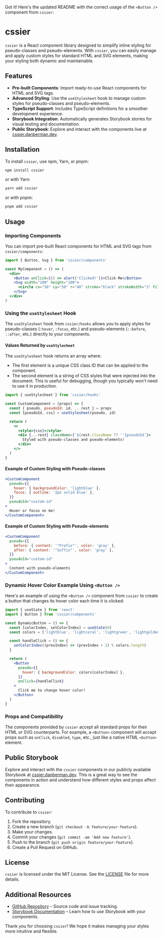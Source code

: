 Got it! Here's the updated README with the correct usage of the `<Button />` component from `cssier`:

# cssier

`cssier` is a React component library designed to simplify inline styling for pseudo-classes and pseudo-elements. With `cssier`, you can easily manage and apply custom styles for standard HTML and SVG elements, making your styling both dynamic and maintainable.

## Features

- **Pre-built Components**: Import ready-to-use React components for HTML and SVG tags.
- **Advanced Styling**: Use the `useStylesheet` hook to manage custom styles for pseudo-classes and pseudo-elements.
- **TypeScript Support**: Includes TypeScript definitions for a smoother development experience.
- **Storybook Integration**: Automatically generates Storybook stories for visual testing and documentation.
- **Public Storybook**: Explore and interact with the components live at [cssier.danberman.dev](https://cssier.danberman.dev).

## Installation

To install `cssier`, use npm, Yarn, or pnpm:

```bash
npm install cssier
```

or with Yarn:

```bash
yarn add cssier
```

or with pnpm:

```bash
pnpm add cssier
```

## Usage

### Importing Components

You can import pre-built React components for HTML and SVG tags from `cssier/components`:

```jsx
import { Button, Svg } from 'cssier/components'

const MyComponent = () => (
  <div>
    <Button onClick={() => alert('Clicked!')}>Click Me</Button>
    <Svg width="100" height="100">
      <circle cx="50" cy="50" r="40" stroke="black" strokeWidth="3" fill="red" />
    </Svg>
  </div>
)
```

### Using the `useStylesheet` Hook

The `useStylesheet` hook from `cssier/hooks` allows you to apply styles for pseudo-classes (`:hover`, `:focus`, etc.) and pseudo-elements (`::before`, `::after`, etc.) directly to your components.

#### Values Returned by `useStylesheet`

The `useStylesheet` hook returns an array where:

- The first element is a unique CSS class ID that can be applied to the component.
- The second element is a string of CSS styles that were injected into the document. This is useful for debugging, though you typically won't need to use it in production.

```jsx
import { useStylesheet } from 'cssier/hooks'

const CustomComponent = (props) => {
  const { pseudo, pseudoId: id, ...rest } = props
  const [pseudoId, css] = useStylesheet(pseudo, id)

  return (
    <>
      <style>{css}</style>
      <div {...rest} className={`${rest.className ?? ''}pseudoId`}>
        Styled with pseudo-classes and pseudo-elements!
      </div>
    </>
  )
}
```

#### Example of Custom Styling with Pseudo-classes

```jsx
<CustomComponent
  pseudo={{
    hover: { backgroundColor: 'lightblue' },
    focus: { outline: '2px solid blue' },
  }}
  pseudoId="custom-id"
>
  Hover or focus on me!
</CustomComponent>
```

#### Example of Custom Styling with Pseudo-elements

```jsx
<CustomComponent
  pseudo={{
    before: { content: '"Prefix"', color: 'gray' },
    after: { content: '"Suffix"', color: 'gray' },
  }}
  pseudoId="custom-id"
>
  Content with pseudo-elements
</CustomComponent>
```

### Dynamic Hover Color Example Using `<Button />`

Here's an example of using the `<Button />` component from `cssier` to create a button that changes its hover color each time it is clicked:

```jsx
import { useState } from 'react'
import { Button } from 'cssier/components'

const DynamicButton = () => {
  const [colorIndex, setColorIndex] = useState(0)
  const colors = ['lightblue', 'lightcoral', 'lightgreen', 'lightgoldenrodyellow']

  const handleClick = () => {
    setColorIndex((prevIndex) => (prevIndex + 1) % colors.length)
  }

  return (
    <Button
      pseudo={{
        hover: { backgroundColor: colors[colorIndex] },
      }}
      onClick={handleClick}
    >
      Click me to change hover color!
    </Button>
  )
}
```

### Props and Compatibility

The components provided by `cssier` accept all standard props for their HTML or SVG counterparts. For example, a `<Button>` component will accept props such as `onClick`, `disabled`, `type`, etc., just like a native HTML `<button>` element.

## Public Storybook

Explore and interact with the `cssier` components in our publicly available Storybook at [cssier.danberman.dev](https://cssier.danberman.dev). This is a great way to see the components in action and understand how different styles and props affect their appearance.

## Contributing

To contribute to `cssier`:

1. Fork the repository.
2. Create a new branch (`git checkout -b feature/your-feature`).
3. Make your changes.
4. Commit your changes (`git commit -am 'Add new feature'`).
5. Push to the branch (`git push origin feature/your-feature`).
6. Create a Pull Request on GitHub.

## License

`cssier` is licensed under the MIT License. See the [LICENSE](LICENSE) file for more details.

## Additional Resources

- [GitHub Repository](https://github.com/DanBermanTech/cssier) – Source code and issue tracking.
- [Storybook Documentation](https://storybook.js.org/) – Learn how to use Storybook with your components.

Thank you for choosing `cssier`! We hope it makes managing your styles more intuitive and flexible.
